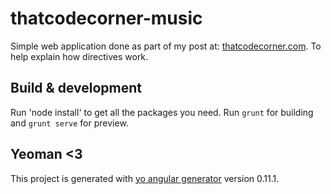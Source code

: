 # thatcodecorner-music

Simple web application done as part of my post at:
[thatcodecorner.com](http://example.com/ "That Code Corner Directives Post"). 
To help explain how directives work.

## Build & development

Run 'node install' to get all the packages you need.
Run `grunt` for building and `grunt serve` for preview.


## Yeoman <3
This project is generated with [yo angular generator](https://github.com/yeoman/generator-angular)
version 0.11.1.
